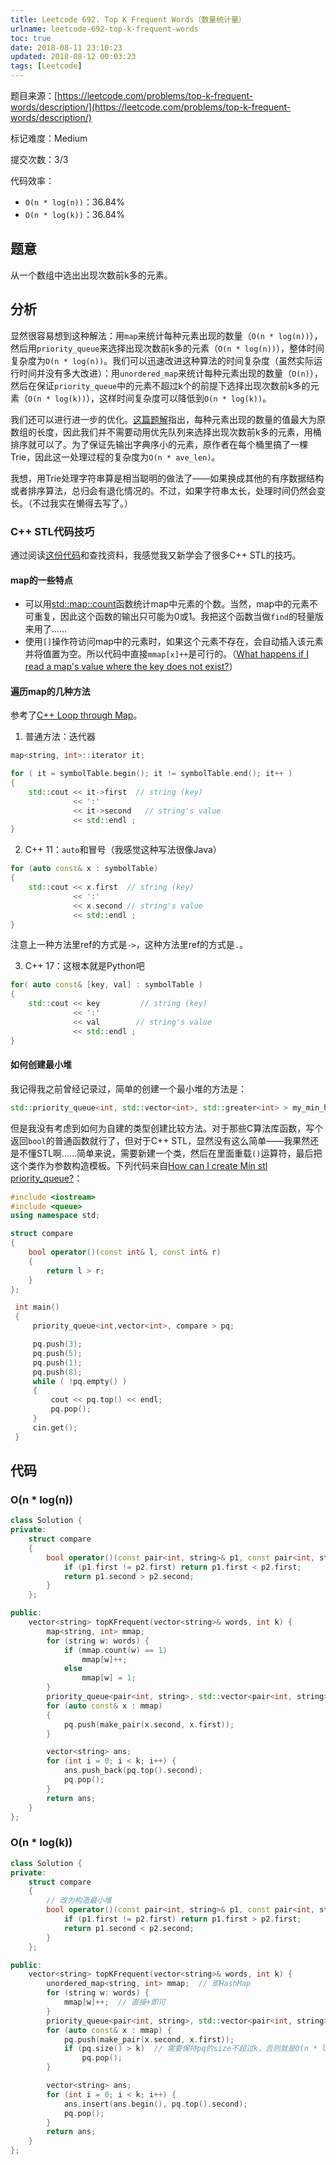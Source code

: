 ```yaml
---
title: Leetcode 692. Top K Frequent Words（数量统计量）
urlname: leetcode-692-top-k-frequent-words
toc: true
date: 2018-08-11 23:10:23
updated: 2018-08-12 00:03:23
tags: [Leetcode]
---
```


题目来源：[https://leetcode.com/problems/top-k-frequent-words/description/](https://leetcode.com/problems/top-k-frequent-words/description/)

标记难度：Medium

提交次数：3/3

代码效率：

* `O(n * log(n))`：36.84%
* `O(n * log(k))`：36.84%

## 题意

从一个数组中选出出现次数前k多的元素。

## 分析

显然很容易想到这种解法：用`map`来统计每种元素出现的数量（`O(n * log(n))`），然后用`priority_queue`来选择出现次数前k多的元素（`O(n * log(n))`），整体时间复杂度为`O(n * log(n))`。我们可以迅速改进这种算法的时间复杂度（虽然实际运行时间并没有多大改进）：用`unordered_map`来统计每种元素出现的数量（`O(n)`），然后在保证`priority_queue`中的元素不超过k个的前提下选择出现次数前k多的元素（`O(n * log(k))`），这样时间复杂度可以降低到`O(n * log(k))`。

我们还可以进行进一步的优化。[这篇题解](https://leetcode.com/problems/top-k-frequent-words/discuss/108399/Java-O%28n%29-solution-using-HashMap-BucketSort-and-Trie-22ms-Beat-81)指出，每种元素出现的数量的值最大为原数组的长度，因此我们并不需要动用优先队列来选择出现次数前k多的元素，用桶排序就可以了。为了保证先输出字典序小的元素，原作者在每个桶里搞了一棵Trie，因此这一处理过程的复杂度为`O(n * ave_len)`。

我想，用Trie处理字符串算是相当聪明的做法了——如果换成其他的有序数据结构或者排序算法，总归会有退化情况的。不过，如果字符串太长，处理时间仍然会变长。（不过我实在懒得去写了。）

### C++ STL代码技巧

通过阅读[这份代码](https://leetcode.com/problems/top-k-frequent-words/discuss/108366/O%28nlog%28k%29%29-Priority-Queue-C++-code)和查找资料，我感觉我又新学会了很多C++ STL的技巧。

#### map的一些特点

* 可以用[std::map::count](http://www.cplusplus.com/reference/map/map/count/)函数统计map中元素的个数。当然，map中的元素不可重复，因此这个函数的输出只可能为0或1。我把这个函数当做`find`的轻量版来用了……
* 使用`[]`操作符访问map中的元素时，如果这个元素不存在，会自动插入该元素并将值置为空。所以代码中直接`mmap[x]++`是可行的。（[What happens if I read a map's value where the key does not exist?](https://stackoverflow.com/questions/10124679/what-happens-if-i-read-a-maps-value-where-the-key-does-not-exist)）

#### 遍历map的几种方法

参考了[C++ Loop through Map](https://stackoverflow.com/questions/26281979/c-loop-through-map)。

1. 普通方法：迭代器

```cpp
map<string, int>::iterator it;

for ( it = symbolTable.begin(); it != symbolTable.end(); it++ )
{
    std::cout << it->first  // string (key)
              << ':'
              << it->second   // string's value
              << std::endl ;
}
```

2. C++ 11：`auto`和冒号（我感觉这种写法很像Java）

```cpp
for (auto const& x : symbolTable)
{
    std::cout << x.first  // string (key)
              << ':'
              << x.second // string's value
              << std::endl ;
}
```

注意上一种方法里ref的方式是`->`，这种方法里ref的方式是`.`。

3. C++ 17：这根本就是Python吧

```cpp
for( auto const& [key, val] : symbolTable )
{
    std::cout << key         // string (key)
              << ':'
              << val        // string's value
              << std::endl ;
}
```

#### 如何创建最小堆

我记得我之前曾经记录过，简单的创建一个最小堆的方法是：

```cpp
std::priority_queue<int, std::vector<int>, std::greater<int> > my_min_heap;
```

但是我没有考虑到如何为自建的类型创建比较方法。对于那些C算法库函数，写个返回`bool`的普通函数就行了，但对于C++ STL，显然没有这么简单——我果然还是不懂STL啊……简单来说，需要新建一个类，然后在里面重载`()`运算符，最后把这个类作为参数构造模板。下列代码来自[How can I create Min stl priority_queue?](https://stackoverflow.com/questions/2439283/how-can-i-create-min-stl-priority-queue)：

```cpp
#include <iostream>
#include <queue>
using namespace std;

struct compare
{
    bool operator()(const int& l, const int& r)
    {
        return l > r;
    }
};

 int main()
 {
     priority_queue<int,vector<int>, compare > pq;

     pq.push(3);
     pq.push(5);
     pq.push(1);
     pq.push(8);
     while ( !pq.empty() )
     {
         cout << pq.top() << endl;
         pq.pop();
     }
     cin.get();
 }
```

## 代码

### O(n * log(n))

```cpp
class Solution {
private:
    struct compare
    {
        bool operator()(const pair<int, string>& p1, const pair<int, string>& p2) {
            if (p1.first != p2.first) return p1.first < p2.first;
            return p1.second > p2.second;
        }
    };

public:
    vector<string> topKFrequent(vector<string>& words, int k) {
        map<string, int> mmap;
        for (string w: words) {
            if (mmap.count(w) == 1)
                mmap[w]++;
            else
                mmap[w] = 1;
        }
        priority_queue<pair<int, string>, std::vector<pair<int, string>>, compare> pq;
        for (auto const& x : mmap)
        {
            pq.push(make_pair(x.second, x.first));
        }

        vector<string> ans;
        for (int i = 0; i < k; i++) {
            ans.push_back(pq.top().second);
            pq.pop();
        }
        return ans;
    }
};
```

### O(n * log(k))

```cpp
class Solution {
private:
    struct compare
    {
        // 改为构造最小堆
        bool operator()(const pair<int, string>& p1, const pair<int, string>& p2) {
            if (p1.first != p2.first) return p1.first > p2.first;
            return p1.second < p2.second;
        }
    };

public:
    vector<string> topKFrequent(vector<string>& words, int k) {
        unordered_map<string, int> mmap;  // 即HashMap
        for (string w: words) {
            mmap[w]++;  // 直接+即可
        }
        priority_queue<pair<int, string>, std::vector<pair<int, string>>, compare> pq;
        for (auto const& x : mmap) {
            pq.push(make_pair(x.second, x.first));
            if (pq.size() > k)  // 需要保持pq的size不超过k，否则就是O(n * log(n))了
                pq.pop();
        }

        vector<string> ans;
        for (int i = 0; i < k; i++) {
            ans.insert(ans.begin(), pq.top().second);
            pq.pop();
        }
        return ans;
    }
};
```
